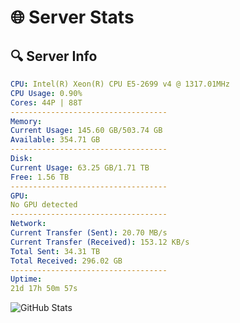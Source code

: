 # 🌐 Server Stats
## 🔍 Server Info
```yaml
CPU: Intel(R) Xeon(R) CPU E5-2699 v4 @ 1317.01MHz
CPU Usage: 0.90%
Cores: 44P | 88T
-----------------------------------
Memory:
Current Usage: 145.60 GB/503.74 GB
Available: 354.71 GB
-----------------------------------
Disk:
Current Usage: 63.25 GB/1.71 TB
Free: 1.56 TB
-----------------------------------
GPU:
No GPU detected
-----------------------------------
Network:
Current Transfer (Sent): 20.70 MB/s
Current Transfer (Received): 153.12 KB/s
Total Sent: 34.31 TB
Total Received: 296.02 GB
-----------------------------------
Uptime:
21d 17h 50m 57s
```
![GitHub Stats](https://img.shields.io/badge/Updated-2025-03-29_15:13:46-blue)